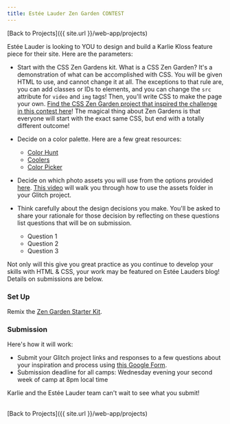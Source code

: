 ```yaml
---
title: Estée Lauder Zen Garden CONTEST
---
```


[Back to Projects]({{ site.url }}/web-app/projects)

Estée Lauder is looking to YOU to design and build a Karlie Kloss feature piece for their site. Here are the parameters:
- Start with the CSS Zen Gardens kit. What is a CSS Zen Garden? It's a demonstration of what can be accomplished with CSS. You will be given HTML to use, and cannot change it at all. The exceptions to that rule are, you can add classes or IDs to elements, and you can change the `src` attribute for `video` and `img` tags! Then, you'll write CSS to make the page your own. [Find the CSS Zen Garden project that inspired the challenge in this contest here](http://www.csszengarden.com/)! The magical thing about Zen Gardens is that everyone will start with the exact same CSS, but end with a totally different outcome!
- Decide on a color palette. Here are a few great resources:
  - [Color Hunt](https://colorhunt.co/)
  - [Coolers](https://coolors.co/)
  - [Color Picker](https://htmlcolorcodes.com/color-picker/)

- Decide on which photo assets you will use from the options provided [here](https://bit.ly/kwk-el-assets ). [This video](https://www.youtube.com/watch?v=4JfVwxF260k) will walk you through how to use the assets folder in your Glitch project.
- Think carefully about the design decisions you make. You'll be asked to share your rationale for those decision by reflecting on these questions list questions that will be on submission.
  - Question 1
  - Question 2
  - Question 3

Not only will this give you great practice as you continue to develop your skills with HTML & CSS, your work may be featured on Estée Lauders blog! Details on submissions are below.

### Set Up

Remix the [Zen Garden Starter Kit](https://glitch.com/edit/#!/el-zen-garden-starter-kit).

### Submission

Here's how it will work:
- Submit your Glitch project links and responses to a few questions about your inspiration and process using [this Google Form](https://forms.gle/6gmfFEKSnG3UhWDy7).
- Submission deadline for all camps: Wednesday evening your second week of camp at 8pm local time

Karlie and the Estée Lauder team can't wait to see what you submit!

<br>
[Back to Projects]({{ site.url }}/web-app/projects)
